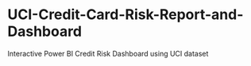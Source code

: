 # UCI-Credit-Card-Risk-Report-and-Dashboard
Interactive Power BI Credit Risk Dashboard using UCI dataset
